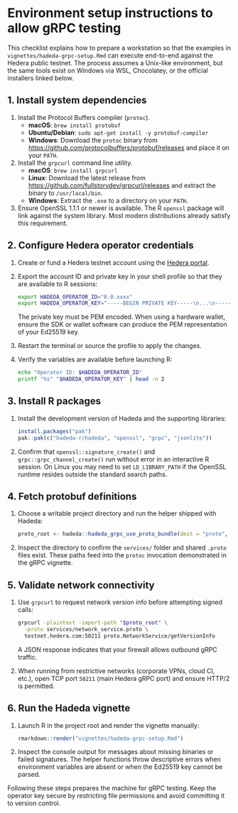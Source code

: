 # Environment setup instructions to allow gRPC testing

This checklist explains how to prepare a workstation so that the examples in
`vignettes/hadeda-grpc-setup.Rmd` can execute end-to-end against the Hedera
public testnet. The process assumes a Unix-like environment, but the same tools
exist on Windows via WSL, Chocolatey, or the official installers linked below.

## 1. Install system dependencies

1. Install the Protocol Buffers compiler (`protoc`).
   - **macOS**: `brew install protobuf`
   - **Ubuntu/Debian**: `sudo apt-get install -y protobuf-compiler`
   - **Windows**: Download the `protoc` binary from
     <https://github.com/protocolbuffers/protobuf/releases> and place it on your
     `PATH`.
2. Install the `grpcurl` command line utility.
   - **macOS**: `brew install grpcurl`
   - **Linux**: Download the latest release from
     <https://github.com/fullstorydev/grpcurl/releases> and extract the binary to
     `/usr/local/bin`.
   - **Windows**: Extract the `.exe` to a directory on your `PATH`.
3. Ensure OpenSSL 1.1.1 or newer is available. The R `openssl` package will link
   against the system library. Most modern distributions already satisfy this
   requirement.

## 2. Configure Hedera operator credentials

1. Create or fund a Hedera testnet account using the [Hedera portal](https://portal.hedera.com/).
2. Export the account ID and private key in your shell profile so that they are
   available to R sessions:

   ```sh
   export HADEDA_OPERATOR_ID="0.0.xxxx"
   export HADEDA_OPERATOR_KEY="-----BEGIN PRIVATE KEY-----\n...\n-----END PRIVATE KEY-----\n"
   ```

   The private key must be PEM encoded. When using a hardware wallet, ensure the
   SDK or wallet software can produce the PEM representation of your Ed25519 key.
3. Restart the terminal or source the profile to apply the changes.
4. Verify the variables are available before launching R:

   ```sh
   echo "Operator ID: $HADEDA_OPERATOR_ID"
   printf "%s" "$HADEDA_OPERATOR_KEY" | head -n 2
   ```

## 3. Install R packages

1. Install the development version of Hadeda and the supporting libraries:

   ```r
   install.packages("pak")
   pak::pak(c("hadeda-r/hadeda", "openssl", "grpc", "jsonlite"))
   ```

2. Confirm that `openssl::signature_create()` and `grpc::grpc_channel_create()`
   run without error in an interactive R session. On Linux you may need to set
   `LD_LIBRARY_PATH` if the OpenSSL runtime resides outside the standard search
   paths.

## 4. Fetch protobuf definitions

1. Choose a writable project directory and run the helper shipped with Hadeda:

   ```r
   proto_root <- hadeda::hadeda_grpc_use_proto_bundle(dest = "proto", version = "0.47.0")
   ```

2. Inspect the directory to confirm the `services/` folder and shared `.proto`
   files exist. These paths feed into the `protoc` invocation demonstrated in the
   gRPC vignette.

## 5. Validate network connectivity

1. Use `grpcurl` to request network version info before attempting signed calls:

   ```sh
   grpcurl -plaintext -import-path "$proto_root" \
     -proto services/network_service.proto \
     testnet.hedera.com:50211 proto.NetworkService/getVersionInfo
   ```

   A JSON response indicates that your firewall allows outbound gRPC traffic.
2. When running from restrictive networks (corporate VPNs, cloud CI, etc.), open
   TCP port `50211` (main Hedera gRPC port) and ensure HTTP/2 is permitted.

## 6. Run the Hadeda vignette

1. Launch R in the project root and render the vignette manually:

   ```r
   rmarkdown::render("vignettes/hadeda-grpc-setup.Rmd")
   ```

2. Inspect the console output for messages about missing binaries or failed
   signatures. The helper functions throw descriptive errors when environment
   variables are absent or when the Ed25519 key cannot be parsed.

Following these steps prepares the machine for gRPC testing. Keep the operator
key secure by restricting file permissions and avoid committing it to version
control.
